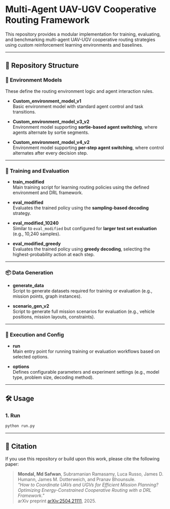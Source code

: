 # Multi-Agent UAV-UGV Cooperative Routing Framework

This repository provides a modular implementation for training, evaluating, and benchmarking multi-agent UAV-UGV cooperative routing strategies using custom reinforcement learning environments and baselines.

---

## 📁 Repository Structure

### 🔧 Environment Models
These define the routing environment logic and agent interaction rules.

- **Custom_environment_model_v1**  
  Basic environment model with standard agent control and task transitions.

- **Custom_environment_model_v3_v2**  
  Environment model supporting **sortie-based agent switching**, where agents alternate by sortie segments.

- **Custom_environment_model_v4_v2**  
  Environment model supporting **per-step agent switching**, where control alternates after every decision step.

---

### 🚀 Training and Evaluation

- **train_modified**  
  Main training script for learning routing policies using the defined environment and DRL framework.

- **eval_modified**  
  Evaluates the trained policy using the **sampling-based decoding** strategy.

- **eval_modified_10240**  
  Similar to `eval_modified` but configured for **larger test set evaluation** (e.g., 10,240 samples).

- **eval_modified_greedy**  
  Evaluates the trained policy using **greedy decoding**, selecting the highest-probability action at each step.

---

### 📦 Data Generation

- **generate_data**  
  Script to generate datasets required for training or evaluation (e.g., mission points, graph instances).

- **scenario_gen_v2**  
  Script to generate full mission scenarios for evaluation (e.g., vehicle positions, mission layouts, constraints).

---

### 🧪 Execution and Config

- **run**  
  Main entry point for running training or evaluation workflows based on selected options.

- **options**  
  Defines configurable parameters and experiment settings (e.g., model type, problem size, decoding method).

---



## 🛠️ Usage

### 1. Run
```bash
python run.py
```
---

## 📄 Citation

If you use this repository or build upon this work, please cite the following paper:

> **Mondal, Md Safwan**, Subramanian Ramasamy, Luca Russo, James D. Humann, James M. Dotterweich, and Pranav Bhounsule.  
> _"How to Coordinate UAVs and UGVs for Efficient Mission Planning? Optimizing Energy-Constrained Cooperative Routing with a DRL Framework."_  
> arXiv preprint [arXiv:2504.21111](https://arxiv.org/abs/2504.21111), 2025.


